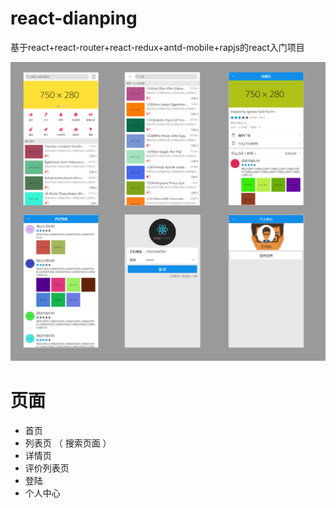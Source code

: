 # react-dianping
基于react+react-router+react-redux+antd-mobile+rapjs的react入门项目

![项目总览](https://github.com/sheweifan/react-dianping/raw/dev/readmeFile/overview.png "项目总览")  


# 页面
* 首页
* 列表页 （ 搜索页面 ）
* 详情页 
* 评价列表页
* 登陆
* 个人中心


